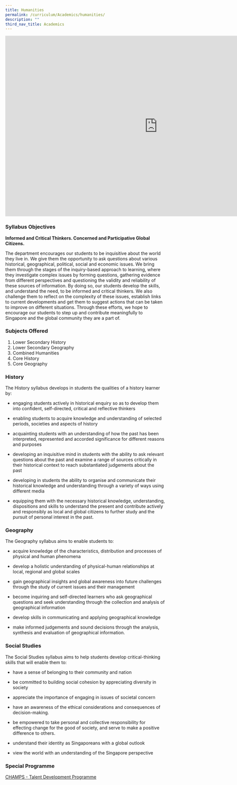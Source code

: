 ```yaml
---
title: Humanities
permalink: /curriculum/Academics/humanities/
description: ""
third_nav_title: Academics
---
```

<iframe allowfullscreen="true" height="569" width="960" frameborder="0" src="https://docs.google.com/presentation/d/e/2PACX-1vQhONFDoBKKeHhzohlWq-tZuJWCwuC6Z2qH1n41JT2RzbaobJ2Xdi1y41JIwwQ6xqCcTdCZJk1diatz/embed?start=true&amp;loop=true&amp;delayms=3000"></iframe>

### Syllabus Objectives

**Informed and Critical Thinkers. Concerned and Participative Global Citizens.**&nbsp;

The department encourages our students to be inquisitive about the world they live in. We give them the opportunity to ask questions about various historical, geographical, political, social and economic issues. We bring them through the stages of the inquiry-based approach to learning, where they investigate complex issues by forming questions, gathering evidence from different perspectives and questioning the validity and reliability of these sources of information. By doing so, our students develop the skills, and understand the need, to be informed and critical thinkers. We also challenge them to reflect on the complexity of these issues, establish links to current developments and get them to suggest actions that can be taken to improve on different situations. Through these efforts, we hope to encourage our students to step up and contribute meaningfully to Singapore and the global community they are a part of.

### Subjects Offered

1. Lower Secondary History  
2. Lower Secondary Geography  
3. Combined Humanities&nbsp;  
4. Core History  
5. Core Geography  

### History

The History syllabus develops in students the qualities of a history learner by:&nbsp;

- engaging students actively in historical enquiry so as to develop them into confident, self-directed, critical and reflective thinkers&nbsp;

- enabling students to acquire knowledge and understanding of selected periods, societies and aspects of history&nbsp;

- acquainting students with an understanding of how the past has been interpreted, represented and accorded significance for different reasons and purposes&nbsp;

- developing an inquisitive mind in students with the ability to ask relevant questions about the past and examine a range of sources critically in their historical context to reach substantiated judgements about the past&nbsp;

- developing in students the ability to organise and communicate their historical knowledge and understanding through a variety of ways using different media&nbsp;

- equipping them with the necessary historical knowledge, understanding, dispositions and skills to understand the present and contribute actively and responsibly as local and global citizens to further study and the pursuit of personal interest in the past.

  

### Geography

The Geography syllabus aims to enable students to:

- acquire knowledge of the characteristics, distribution and processes of physical and human phenomena

- develop a holistic understanding of physical-human relationships at local, regional and global scales

- gain geographical insights and global awareness into future challenges through the study of current issues and their management

- become inquiring and self-directed learners who ask geographical questions and seek understanding through the collection and analysis of geographical information

- develop skills in communicating and applying geographical knowledge

- make informed judgements and sound decisions through the analysis, synthesis and evaluation of geographical information.

### Social Studies

The Social Studies syllabus aims to help students develop critical-thinking skills that will enable them to:

  

- have a sense of belonging to their community and nation

- be committed to building social cohesion by appreciating diversity in society

- appreciate the importance of engaging in issues of societal concern

- have an awareness of the ethical considerations and consequences of decision-making.

- be empowered to take personal and collective responsibility for effecting change for the good of society, and serve to make a positive difference to others.

- understand their identity as Singaporeans with a global outlook

- view the world with an understanding of the Singapore perspective

  

### Special Programme

[CHAMPS - Talent Development Programme](https://ngeeannsec.moe.edu.sg/archive/signature-programmes/champs)